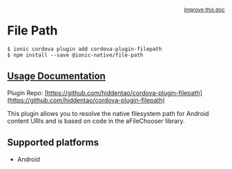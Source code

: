 <a style="float:right;font-size:12px;" href="http://github.com/ionic-team/ionic-native/edit/master/src/@ionic-native/plugins/file-path/index.ts#L3">
  Improve this doc
</a>

# File Path

```
$ ionic cordova plugin add cordova-plugin-filepath
$ npm install --save @ionic-native/file-path
```

## [Usage Documentation](https://ionicframework.com/docs/native/file-path/)

Plugin Repo: [https://github.com/hiddentao/cordova-plugin-filepath](https://github.com/hiddentao/cordova-plugin-filepath)

This plugin allows you to resolve the native filesystem path for Android content URIs and is based on code in the aFileChooser library.

## Supported platforms
- Android



